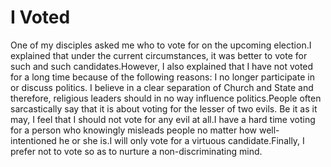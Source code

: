 # I Voted

​One of my disciples asked me who to vote for on the upcoming election.I explained that under the current circumstances, it was better to vote for such and such candidates.​However, I also explained that I have not voted for a long time because of the following reasons:      I no longer participate in or discuss politics. I believe in a clear separation of Church and State and therefore, religious leaders should in no way influence politics.People often sarcastically say that it is about voting for the lesser of two evils. Be it as it may, I feel that I should not vote for any evil at all.I have a hard time voting for a person who knowingly misleads people no matter how well-intentioned he or she is.I will only vote for a virtuous candidate.Finally, I prefer not to vote so as to nurture a non-discriminating mind.